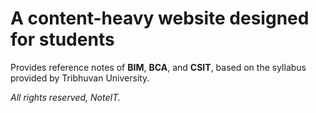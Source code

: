 # A content-heavy website designed for students

 Provides reference notes of **BIM**, **BCA**, and **CSIT**, based on the syllabus provided by Tribhuvan University.

 *All rights reserved, NoteIT.*